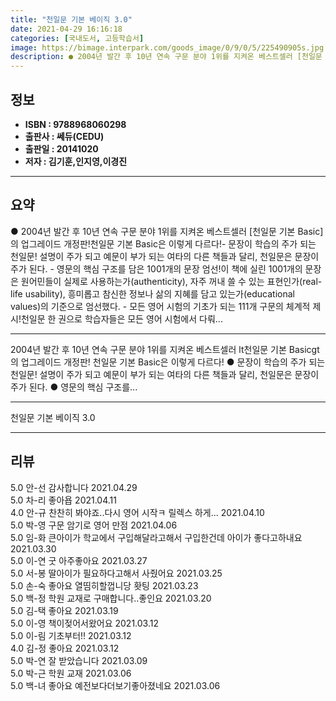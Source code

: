 ```yaml
---
title: "천일문 기본 베이직 3.0"
date: 2021-04-29 16:16:18
categories: [국내도서, 고등학습서]
image: https://bimage.interpark.com/goods_image/0/9/0/5/225490905s.jpg
description: ● 2004년 발간 후 10년 연속 구문 분야 1위를 지켜온 베스트셀러 [천일문 기본 Basic]의 업그레이드 개정판!천일문 기본 Basic은 이렇게 다르다!- 문장이 학습의 주가 되는 천일문! 설명이 주가 되고 예문이 부가 되는 여타의 다른 책들과 달리, 천일문은 문장이 주가 된다.
---
```


## **정보**

- **ISBN : 9788968060298**
- **출판사 : 쎄듀(CEDU)**
- **출판일 : 20141020**
- **저자 : 김기훈,인지영,이경진**

------



## **요약**

●  2004년 발간 후 10년 연속 구문 분야 1위를 지켜온 베스트셀러 [천일문 기본 Basic]의 업그레이드 개정판!천일문 기본 Basic은 이렇게 다르다!- 문장이 학습의 주가 되는 천일문! 설명이 주가 되고 예문이 부가 되는 여타의 다른 책들과 달리, 천일문은 문장이 주가 된다. - 영문의 핵심 구조를 담은 1001개의 문장 엄선!이 책에 실린 1001개의 문장은 원어민들이 실제로 사용하는가(authenticity), 자주 꺼내 쓸 수 있는 표현인가(real-life usability), 흥미롭고 참신한 정보나 삶의 지혜를 담고 있는가(educational values)의 기준으로 엄선했다. - 모든 영어 시험의 기초가 되는 111개 구문의 체계적 제시!천일문 한 권으로 학습자들은 모든 영어 시험에서 다뤄...

------

2004년 발간 후 10년 연속 구문 분야 1위를 지켜온 베스트셀러 lt천일문 기본 Basicgt의 업그레이드 개정판!  천일문 기본 Basic은 이렇게 다르다! ● 문장이 학습의 주가 되는 천일문!  설명이 주가 되고 예문이 부가 되는 여타의 다른 책들과 달리, 천일문은 문장이 주가 된다.  ● 영문의 핵심 구조를... 

------


천일문 기본 베이직 3.0 

------


## **리뷰** 

5.0 안-선 감사합니다 2021.04.29 <br/>5.0 차-리 좋아욥 2021.04.11 <br/>4.0 안-규 찬찬히 봐야죠..다시 영어 시작ㅋ
릴렉스 하게... 2021.04.10 <br/>5.0 박-영 구문 암기로 영어 만점  2021.04.06 <br/>5.0 임-화 큰아이가 학교에서 구입해달라고해서 구입한건데 아이가 좋다고하내요 2021.03.30 <br/>5.0 이-연 굿 아주좋아요  2021.03.27 <br/>5.0 서-봉 딸아이가 필요하다고해서 사줬어요 2021.03.25 <br/>5.0 손-숙 좋아요 열띰히할껍니당 홧팅 2021.03.23 <br/>5.0 백-정 학원 교재로 구매합니다..좋인요 2021.03.20 <br/>5.0 김-택 좋아요  2021.03.19 <br/>5.0 이-영 책이젖어서왔어요 2021.03.12 <br/>5.0 이-림 기초부터!!  2021.03.12 <br/>4.0 김-정 좋아요 2021.03.12 <br/>5.0 박-연 잘 받았습니다 2021.03.09 <br/>5.0 박-근 학원 교재 2021.03.06 <br/>5.0 백-녀 좋아요 예전보다더보기좋아졌네요 2021.03.06 <br/>